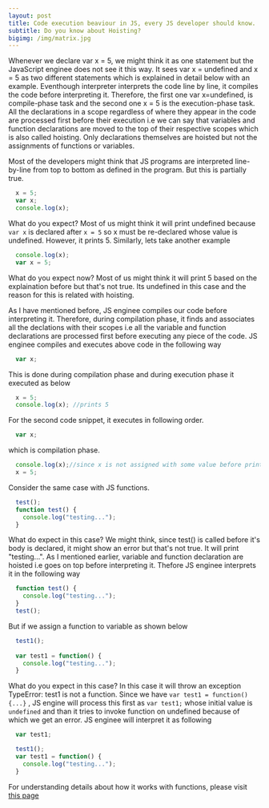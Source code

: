 ```yaml
---
layout: post
title: Code execution beaviour in JS, every JS developer should know.
subtitle: Do you know about Hoisting?
bigimg: /img/matrix.jpg
---
```


Whenever we declare var x = 5, we might think it as one statement but the JavaScript enginee does not see it this way. It sees var x = undefined and x = 5 as two different statements which is explained in detail below with an example. Eventhough interpreter interprets the code line by line, it compiles the code before interpreting it. Therefore, the first one var x=undefined, is compile-phase task and the second one x = 5 is the execution-phase task. All the declarations in a scope regardless of where they appear in the code are processed first before their execution i.e we can say that variables and function declarations are moved to the top of their respective scopes which is also called hoisting. Only declarations themselves are hoisted but not the assignments of functions or variables.

Most of the developers might think that JS programs are interpreted line-by-line from top to bottom as defined in the program. But this is partially true.

```javascript
  x = 5;
  var x;
  console.log(x);
```
What do you expect? Most of us might think it will print undefined because `var x` is declared after `x = 5` so x must be re-declared whose value is undefined. However, it prints 5. Similarly, lets take another example

```javascript
  console.log(x);
  var x = 5;
```
What do you expect now? Most of us might think it will print 5 based on the explaination before but that's not true. Its undefined in this case and the reason for this is related with hoisting.

As I have mentioned before, JS enginee compiles our code before interpreting it. Therefore, during compilation phase, it finds and associates all the declations with their scopes i.e all the variable and function declarations are processed first before executing any piece of the code. JS enginee compiles and executes above code in the following way

```javascript
  var x;
```
This is done during compilation phase and during execution phase it executed as below

```javascript 
  x = 5;
  console.log(x); //prints 5
```
For the second code snippet, it executes in following order.

```javascript
  var x;
```
which is compilation phase.

```javascript
  console.log(x);//since x is not assigned with some value before printing it, its value is undefined by default
  x = 5;
```
Consider the same case with JS functions.
```javascript
  test();
  function test() {
    console.log("testing...");
  }
```
What do expect in this case? We might think, since test() is called before it's body is declared, it might show an error but that's not true. It will print "testing...". As I mentioned earlier, variable and function declaration are hoisted i.e goes on top before interpreting it. Thefore JS enginee interprets it in the following way

```javascript
  function test() {
    console.log("testing...");
  }
  test();
```
But if we assign a function to variable as shown below

```javascript
  test1();
  
  var test1 = function() {
    console.log("testing...");
  }
```

What do you expect in this case? In this case it will throw an exception TypeError: test1 is not a function.
Since we have `var test1 = function() {...}` , JS engine will process this first as `var test1;` whose initial value is `undefined` and than it tries to invoke function on undefined because of which we get an error. JS enginee will interpret it as following

```javascript
  var test1;
```

```javascript
  test1();  
  var test1 = function() {
    console.log("testing...");
  }
```
For understanding details about how it works with functions, please visit [this page](https://github.com/getify/You-Dont-Know-JS/blob/master/scope%20%26%20closures/ch4.md)
